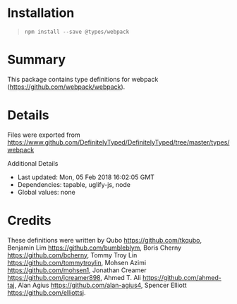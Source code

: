 # Installation
> `npm install --save @types/webpack`

# Summary
This package contains type definitions for webpack (https://github.com/webpack/webpack).

# Details
Files were exported from https://www.github.com/DefinitelyTyped/DefinitelyTyped/tree/master/types/webpack

Additional Details
 * Last updated: Mon, 05 Feb 2018 16:02:05 GMT
 * Dependencies: tapable, uglify-js, node
 * Global values: none

# Credits
These definitions were written by Qubo <https://github.com/tkqubo>, Benjamin Lim <https://github.com/bumbleblym>, Boris Cherny <https://github.com/bcherny>, Tommy Troy Lin <https://github.com/tommytroylin>, Mohsen Azimi <https://github.com/mohsen1>, Jonathan Creamer <https://github.com/jcreamer898>, Ahmed T. Ali <https://github.com/ahmed-taj>, Alan Agius <https://github.com/alan-agius4>, Spencer Elliott <https://github.com/elliottsj>.
